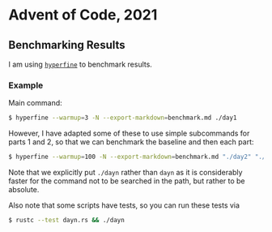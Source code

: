 # Advent of Code, 2021

## Benchmarking Results

I am using [`hyperfine`](https://github.com/sharkdp/hyperfine) to benchmark results.  

### Example

Main command:
```bash
$ hyperfine --warmup=3 -N --export-markdown=benchmark.md ./day1
```

However, I have adapted some of these to use simple subcommands for parts 1 and 2, so that we can benchmark the baseline and then each part:
```bash
$ hyperfine --warmup=100 -N --export-markdown=benchmark.md "./day2" "./day2 1" "./day2 2"
```

Note that we explicitly put `./dayn` rather than `dayn` as it is considerably faster for the command not to be searched in the path, but rather to be absolute.

Also note that some scripts have tests, so you can run these tests via
```bash
$ rustc --test dayn.rs && ./dayn
```